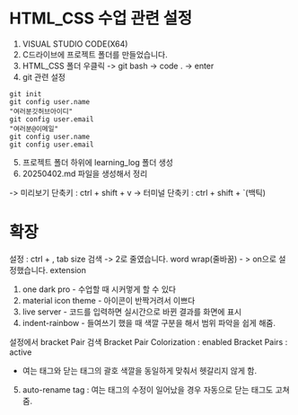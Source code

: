 # HTML_CSS 수업 관련 설정
1. VISUAL STUDIO CODE(X64)
2. C드라이브에 프로젝트 폴더를 만들었습니다.
3. HTML_CSS 폴더 우클릭 ->
git bash -> code . -> enter
4. git 관련 설정
```
git init
git config user.name
"여러분깃허브아이디"
git config user.email
"여러분@이메일"
git config user.name
git config user.email
```
5. 프로젝트 폴더 하위에 learning_log 폴더 생성
6. 20250402.md 파일을 생성해서 정리

-> 미리보기 단축키 : ctrl + shift + v
-> 터미널 단축키 : ctrl + shift + `(백틱)

# 확장
설정 : ctrl + ,
tab size 검색 -> 2로 줄였습니다.
word wrap(줄바꿈) - > on으로 설정했습니다.
extension
1. one dark pro - 수업할 때 시커멓게 할 수 있다
2. material icon theme - 아이콘이 반짝거려서 이쁘다 
3. live server - 코드를 입력하면 실시간으로 바뀐 결과를 화면에 표시
4. indent-rainbow - 들여쓰기 했을 때 색깔 구분을 해서 범위 파악을 쉽게 해줌.

설정에서 bracket Pair 검색
Bracket Pair Colorization : enabled
Bracket Pairs : active
- 여는 태그와 닫는 태그의 괄호 색깔을 동일하게 맞춰서 헷갈리지 않게 함.
5. auto-rename tag : 여는 태그의 수정이 일어났을 경우 자동으로 닫는 태그도 고쳐줌.
